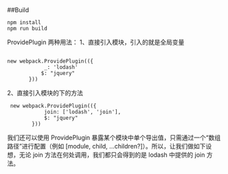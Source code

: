 ##Build

```$xslt
npm install
npm run build
```

 ProvidePlugin 两种用法：
 1、直接引入模块，引入的就是全局变量
 ```

 new webpack.ProvidePlugin(({
             _: 'lodash'
            $: "jquery"
        }))
```
2、直接引入模块的下的方法
```
 new webpack.ProvidePlugin(({
            join: ['lodash', 'join'],
            $: "jquery"
        }))
```
我们还可以使用 ProvidePlugin 暴露某个模块中单个导出值，只需通过一个“数组路径”进行配置（例如 [module, child, ...children?]）。所以，让我们做如下设想，无论 join 方法在何处调用，我们都只会得到的是 lodash 中提供的 join 方法。